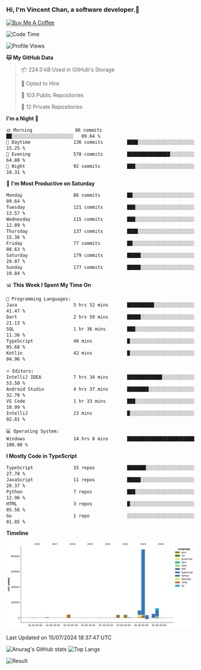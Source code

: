 ### Hi, I'm Vincent Chan, a software developer.👋
<a href="https://buymeacoffee.com/vincentchan" target="_blank"><img src="https://www.buymeacoffee.com/assets/img/custom_images/orange_img.png" alt="Buy Me A Coffee" style="height: 41px !important;width: 174px !important;box-shadow: 0px 3px 2px 0px rgba(190, 190, 190, 0.5) !important;-webkit-box-shadow: 0px 3px 2px 0px rgba(190, 190, 190, 0.5) !important;" ></a>
<!--
**hkvincent/hkvincent** is a ✨ _special_ ✨ repository because its `README.md` (this file) appears on your GitHub profile.

Here are some ideas to get you started:

- 🔭 I’m currently working on ...
- 🌱 I’m currently learning ...
- 👯 I’m looking to collaborate on ...
- 🤔 I’m looking for help with ...
- 💬 Ask me about ...
- 📫 How to reach me: ...
- 😄 Pronouns: ...
- ⚡ Fun fact: ...
-->
<!--START_SECTION:waka-->
![Code Time](http://img.shields.io/badge/Code%20Time-1%2C301%20hrs%2012%20mins-blue)

![Profile Views](http://img.shields.io/badge/Profile%20Views-0-blue)

**🐱 My GitHub Data** 

> 📦 224.0 kB Used in GitHub's Storage 
 > 
> 💼 Opted to Hire
 > 
> 📜 103 Public Repositories 
 > 
> 🔑 12 Private Repositories 
 > 
**I'm a Night 🦉** 

```text
🌞 Morning                86 commits          ██░░░░░░░░░░░░░░░░░░░░░░░   09.64 % 
🌆 Daytime                136 commits         ████░░░░░░░░░░░░░░░░░░░░░   15.25 % 
🌃 Evening                578 commits         ████████████████░░░░░░░░░   64.80 % 
🌙 Night                  92 commits          ███░░░░░░░░░░░░░░░░░░░░░░   10.31 % 
```
📅 **I'm Most Productive on Saturday** 

```text
Monday                   86 commits          ██░░░░░░░░░░░░░░░░░░░░░░░   09.64 % 
Tuesday                  121 commits         ███░░░░░░░░░░░░░░░░░░░░░░   13.57 % 
Wednesday                115 commits         ███░░░░░░░░░░░░░░░░░░░░░░   12.89 % 
Thursday                 137 commits         ████░░░░░░░░░░░░░░░░░░░░░   15.36 % 
Friday                   77 commits          ██░░░░░░░░░░░░░░░░░░░░░░░   08.63 % 
Saturday                 179 commits         █████░░░░░░░░░░░░░░░░░░░░   20.07 % 
Sunday                   177 commits         █████░░░░░░░░░░░░░░░░░░░░   19.84 % 
```


📊 **This Week I Spent My Time On** 

```text
💬 Programming Languages: 
Java                     5 hrs 52 mins       ██████████░░░░░░░░░░░░░░░   41.47 % 
Dart                     2 hrs 59 mins       █████░░░░░░░░░░░░░░░░░░░░   21.13 % 
SQL                      1 hr 36 mins        ███░░░░░░░░░░░░░░░░░░░░░░   11.36 % 
TypeScript               48 mins             █░░░░░░░░░░░░░░░░░░░░░░░░   05.68 % 
Kotlin                   42 mins             █░░░░░░░░░░░░░░░░░░░░░░░░   04.96 % 

🔥 Editors: 
IntelliJ IDEA            7 hrs 34 mins       █████████████░░░░░░░░░░░░   53.50 % 
Android Studio           4 hrs 37 mins       ████████░░░░░░░░░░░░░░░░░   32.70 % 
VS Code                  1 hr 33 mins        ███░░░░░░░░░░░░░░░░░░░░░░   10.99 % 
IntelliJ                 23 mins             █░░░░░░░░░░░░░░░░░░░░░░░░   02.81 % 

💻 Operating System: 
Windows                  14 hrs 8 mins       █████████████████████████   100.00 % 
```

**I Mostly Code in TypeScript** 

```text
TypeScript               15 repos            ███████░░░░░░░░░░░░░░░░░░   27.78 % 
JavaScript               11 repos            █████░░░░░░░░░░░░░░░░░░░░   20.37 % 
Python                   7 repos             ███░░░░░░░░░░░░░░░░░░░░░░   12.96 % 
HTML                     3 repos             █░░░░░░░░░░░░░░░░░░░░░░░░   05.56 % 
Go                       1 repo              ░░░░░░░░░░░░░░░░░░░░░░░░░   01.85 % 
```



**Timeline**

![Lines of Code chart](https://raw.githubusercontent.com/hkvincent/hkvincent/main/assets/bar_graph.png)


 Last Updated on 15/07/2024 18:37:47 UTC
<!--END_SECTION:waka-->
![Anurag's GitHub stats](https://github-readme-stats.vercel.app/api?username=hkvincent&rank_icon=github&hide=contribs,prs)
![Top Langs](https://github-readme-stats.vercel.app/api/top-langs/?username=hkvincent&layout=compact)

![Result](https://image-keeper.vincentchan.workers.dev/file/eff033ac20714fe72c62b.png)
